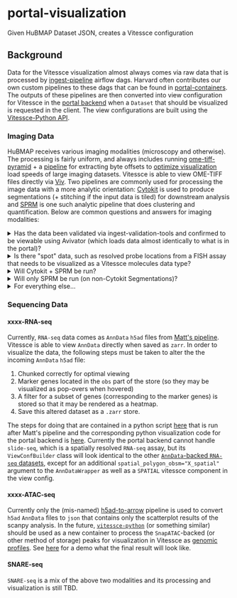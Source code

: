 # portal-visualization
Given HuBMAP Dataset JSON, creates a Vitessce configuration

## Background

Data for the Vitessce visualization almost always comes via raw data that is processed by [ingest-pipeline](https://github.com/hubmapconsortium/ingest-pipeline) airflow dags. Harvard often contributes our own custom pipelines to these dags that can be found in [portal-containers](https://github.com/hubmapconsortium/portal-containers). The outputs of these pipelines are then converted into view configuration for Vitessce in the [portal backend](https://github.com/hubmapconsortium/portal-ui/tree/master/context/app/api/vitessce_confs) when a `Dataset` that should be visualized is requested in the client. The view configurations are built using the [Vitessce-Python API](https://vitessce.github.io/vitessce-python/index.html).

### Imaging Data

HuBMAP receives various imaging modalities (microscopy and otherwise). The processing is fairly uniform, and always includes running [ome-tiff-pyramid](https://github.com/hubmapconsortium/ome-tiff-pyramid) + a [pipeline](https://github.com/hubmapconsortium/portal-containers/tree/main/containers/ome-tiff-offsets) for extracting byte offsets to [optimize visualization](https://github.com/hms-dbmi/viv/tree/master/tutorial#viewing-in-avivator) load speeds of large imaging datasets. Vitessce is able to view OME-TIFF files directly via [Viv](https://github.com/hms-dbmi/viv). Two pipelines are commonly used for processing the image data with a more analytic orientation: [Cytokit](https://github.com/hubmapconsortium/codex-pipeline) is used to produce segmentations (+ stitching if the input data is tiled) for downstream analysis and [SPRM](https://github.com/hubmapconsortium/sprm) is one such analytic pipeline that does clustering and quantification. Below are common questions and answers for imaging modalities:

<details><summary>Has the data been validated via ingest-validation-tools and confirmed to be viewable using Avivator (which loads data almost identically to what is in the portal)?</summary>

If so, we should ask the TMC to follow the instructions below for viewing their data in Avivator to make sure it looks right (should only need to be done for a single representative file): https://github.com/hms-dbmi/viv/tree/master/tutorial

In the above instructions they should only need to a) run the bioformats2raw-raw2ometiff pipeline and then b) drag-and-drop or select the input file using the "CHOOSE A FILE" button on avivator.gehlenborglab.org. There is no need for a web server.

If there is a z or t stack to the data, ensure that each "stack" is uploaded as a single file.

If it is valid in these three senses (viewable in Avivator locally, passes `ingest-validation-tools`, and "stacks" are uploaded as single files), then ingestion may be done and pipeline processing may proceed.

</details>

<details><summary>Is there "spot" data, such as resolved probe locations from a FISH assay that needs to be visualized as a Vitessce molecules data type?</summary>

If the answer is "yes," we should run the image pyramid pipeline + offsets on the appropriate imaging data.  We currently do not have a pipeline for visualizing spot data.  Create a new class that inherits from ViewConfBuilder to visualize the data (raw imaging + spot data) when such a pipeline is created.  If there is segmentation data coming from the TMC or elsewhere, then that will need to be both processed (via [sprm-to-anndata.cwl from portal-containers](https://github.com/hubmapconsortium/portal-containers/tree/master/containers/sprm-to-anndata) or a different pipeline that ideally outputs zarr-backed AnnData) and visualized as well.
</details>

<details><summary>Will Cytokit + SPRM be run?</summary>

If the answer is "yes," we should run [sprm-to-anndata.cwl from portal-containers](https://github.com/hubmapconsortium/portal-containers/tree/master/containers/sprm-to-anndata) on the output of SPRM and the image pyramid pipeline + offsets on the output of Cytokit.  Attach the assay, if it is not automatically attached, in the portal backend to the `StitchedCytokitSPRMConf` class in [context/app/api/vitessce_confs/assay_confs.py](https://github.com/hubmapconsortium/portal-ui/blob/9b49abda02e4f0579590289fc476eab23fa4cb02/context/app/api/vitessce_confs/assay_confs.py#L257-L290)
</details>

<details><summary>Will only SPRM be run (on non-Cytokit Segmentations)?</summary>

If the answer is "yes," we should run [sprm-to-anndata.cwl from portal-containers](https://github.com/hubmapconsortium/portal-containers/tree/master/containers/sprm-to-anndata) from portal-containers on the output of SPRM and the image pyramid pipeline + offsets on the raw input data.  Attach the assay to a new class in the portal backend similar to [StitchedCytokitSPRMConf](https://github.com/hubmapconsortium/portal-ui/blob/9b49abda02e4f0579590289fc476eab23fa4cb02/context/app/api/vitessce_confs/assay_confs.py#L171-L197) that wraps [SPRMAnnDataViewConfs](https://github.com/hubmapconsortium/portal-ui/blob/9b49abda02e4f0579590289fc476eab23fa4cb02/context/app/api/vitessce_confs/base_confs.py#L258-L313) in [context/app/api/vitessce_confs/assay_confs.py](https://github.com/hubmapconsortium/portal-ui/blob/9b49abda02e4f0579590289fc476eab23fa4cb02/context/app/api/vitessce_confs/assay_confs.py#L257-L290) if needed for multiple images in the same dataset.  Otherwise you may simply use SPRMAnnDataViewConfBuilder with the proper arguments.
</details>

<details><summary>For everything else...</summary>

Run the image pyramid pipeline + offsets on the raw input data.  Attach the assay to a new class in the portal backend similar to  SeqFISHViewConfBuilder or to the already existing ImagePyramidViewConfBuilder as needed in [context/app/api/vitessce_confs/assay_confs.py](https://github.com/hubmapconsortium/portal-ui/blob/9b49abda02e4f0579590289fc476eab23fa4cb02/context/app/api/vitessce_confs/assay_confs.py#L257-L290).  This will depend on how you want the layout to look to the end user.  See the [SeqFISHViewConfBuilder](https://github.com/hubmapconsortium/portal-ui/blob/9b49abda02e4f0579590289fc476eab23fa4cb02/context/app/api/vitessce_confs/assay_confs.py#L45-L95) for an example of how hairy this can get.
</details>

### Sequencing Data

#### xxxx-RNA-seq

Currently, `RNA-seq` data comes as `AnnData` `h5ad` files from [Matt's pipeline](https://github.com/hubmapconsortium/salmon-rnaseq). Vitessce is able to view `AnnData` directly when saved as `zarr`. In order to visualize the data, the following steps must be taken to alter the the incoming `AnnData` `h5ad` file:

1. Chunked correctly for optimal viewing
2. Marker genes located in the `obs` part of the store (so they may be visualized as pop-overs when hovered)
3. A filter for a subset of genes (corresponding to the marker genes) is stored so that it may be rendered as a heatmap.
4. Save this altered dataset as a `.zarr` store.

The steps for doing that are contained in a python script [here](https://github.com/hubmapconsortium/portal-containers/blob/dc568234c76017c7cd9644a4d15ef0f7b9d84e24/containers/anndata-to-ui/context/main.py#L17-L67) that is run after Matt's pipeline and the corresponding python visualization code for the portal backend is [here](https://github.com/hubmapconsortium/portal-ui/blob/9b49abda02e4f0579590289fc476eab23fa4cb02/context/app/api/vitessce_confs/assay_confs.py#L200-L238). Currently the portal backend cannot handle `slide-seq`, which is a spatially resolved `RNA-seq` assay, but its `ViewConfBuilder` class will look identical to the other [`AnnData`-backed `RNA-seq` datasets](https://github.com/hubmapconsortium/portal-ui/blob/9b49abda02e4f0579590289fc476eab23fa4cb02/context/app/api/vitessce_confs/assay_confs.py#L200-L238), except for an additional `spatial_polygon_obsm="X_spatial"` argument to the `AnnDataWrapper` as well as a `SPATIAL` vitessce component in the view config.

#### xxxx-ATAC-seq

Currently only the (mis-named) [h5ad-to-arrow](https://github.com/hubmapconsortium/portal-containers/tree/master/containers/h5ad-to-arrow) pipeline is used to convert `h5ad` `AnnData` files to `json` that contains only the scatterplot results of the scanpy analysis. In the future, [`vitessce-python`](https://github.com/vitessce/vitessce-python/blob/c7edf9c0057fb1e5fc53e957c0657e61b0e43b90/vitessce/wrappers.py#L543) (or something similar) should be used as a new container to process the `SnapATAC`-backed (or other method of storage) peaks for visualization in Vitessce as [genomic profiles](http://beta.vitessce.io/docs/data-file-types/index.html#genomic-profileszarr). See [here](http://beta.vitessce.io/index.html?dataset=sn-atac-seq-hubmap-2020) for a demo what the final result will look like.

#### SNARE-seq

`SNARE-seq` is a mix of the above two modalities and its processing and visualization is still TBD.
